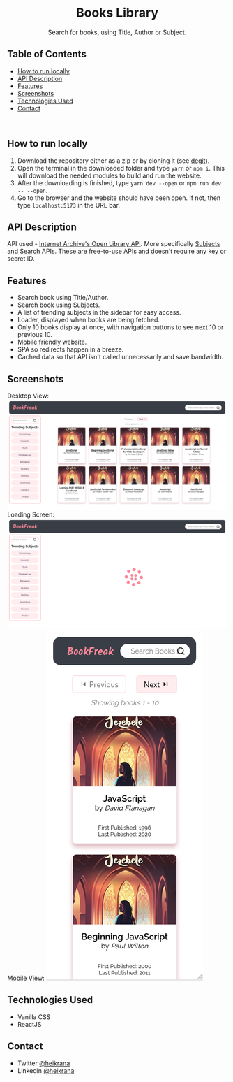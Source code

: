 <h1 align="center">Books Library</h1>
<div align="center">
   Search for books, using Title, Author or Subject.
</div>

## Table of Contents

-   [How to run locally](#how-to-run-locally)
-   [API Description](#api-description)
-   [Features](#features)
-   [Screenshots](#screenshots)
-   [Technologies Used](#technologies-used)
-   [Contact](#contact)

<br />

## How to run locally<a name="local-build"></a>

1. Download the repository either as a zip or by cloning it (see [degit](https://github.com/Rich-Harris/degit)).
2. Open the terminal in the downloaded folder and type `yarn` or `npm i`. This will download the needed modules to build and run the website.
3. After the downloading is finished, type `yarn dev --open` or `npm run dev -- --open`.
4. Go to the browser and the website should have been open. If not, then type `localhost:5173` in the URL bar.

## API Description<a name="api-desc"></a>

API used - [Internet Archive's Open Library API](https://openlibrary.org/developers/api).
More specifically [Subjects](https://openlibrary.org/dev/docs/api/subjects) and [Search](https://openlibrary.org/dev/docs/api/search) APIs.
These are free-to-use APIs and doesn't require any key or secret ID.

## Features<a name="feats"></a>

-   Search book using Title/Author.
-   Search book using Subjects.
-   A list of trending subjects in the sidebar for easy access.
-   Loader, displayed when books are being fetched.
-   Only 10 books display at once, with navigation buttons to see next 10 or previous 10.
-   Mobile friendly website.
-   SPA so redirects happen in a breeze.
-   Cached data so that API isn't called unnecessarily and save bandwidth.

## Screenshots<a name="screens"></a>

Desktop View: ![Desktop View](public/Desktop-view.png)
Loading Screen: ![Loading Screen](public/Loading.png)
Mobile View: ![Mobile View](public/Mobile-view.png)

## Technologies Used<a name="tech-stack"></a>

-   Vanilla CSS
-   ReactJS

## Contact<a name="contact"></a>

-   Twitter [@heikrana](https://twitter.com/heikrana)
-   Linkedin [@heikrana](https://linkedin.com/in/heikrana)
